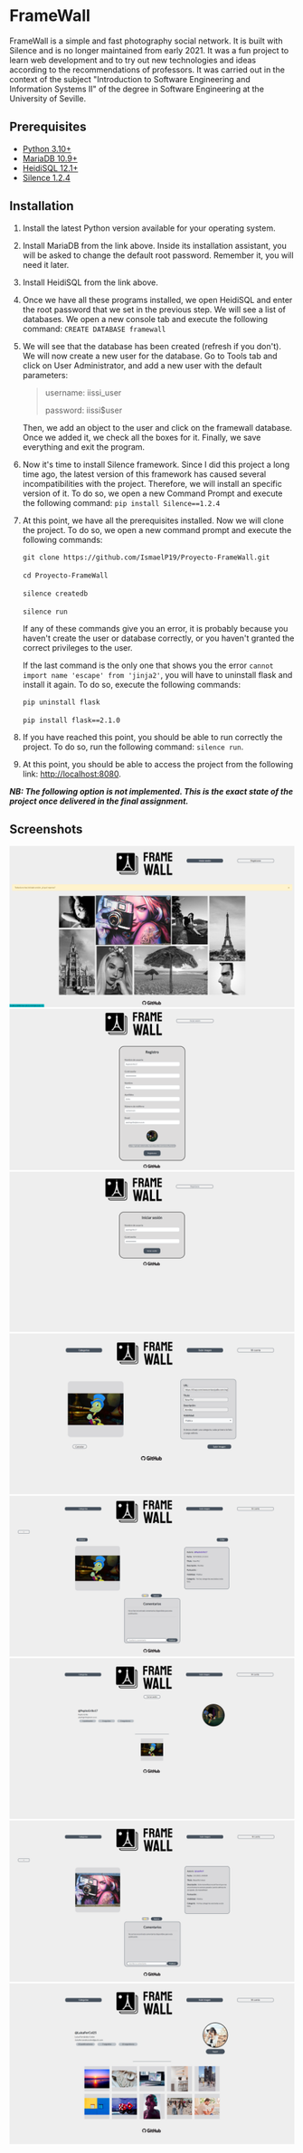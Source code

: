 # FrameWall
FrameWall is a simple and fast photography social network. It is built with Silence and is no longer maintained from early 2021. It was a fun project to learn web development and to try out new technologies and ideas according to the recommendations of professors. It was carried out in the context of the subject "Introduction to Software Engineering and Information Systems II" of the degree in Software Engineering at the University of Seville.

## Prerequisites
- [Python 3.10+](https://www.python.org/downloads/)
- [MariaDB 10.9+](https://mariadb.org/download/?t=mariadb&p=mariadb&r=10.9.2&os=windows&cpu=x86_64&pkg=msi&m=ptisp)
- [HeidiSQL 12.1+](https://www.heidisql.com/download.php)
- [Silence 1.2.4](https://github.com/DEAL-US/Silence)

## Installation
1. Install the latest Python version available for your operating system.
2. Install MariaDB from the link above. Inside its installation assistant, you will be asked to change the default root password. Remember it, you will need it later.
3. Install HeidiSQL from the link above. 
4. Once we have all these programs installed, we open HeidiSQL and enter the root password that we set in the previous step. We will see a list of databases. We open a new console tab and execute the following command:
`CREATE DATABASE framewall`
5. We will see that the database has been created (refresh if you don't). We will now create a new user for the database. Go to Tools tab and click on User Administrator, and add a new user with the default parameters:
    > username: iissi_user 
    >
    > password: iissi$user

    Then, we add an object to the user and click on the framewall database. Once we added it, we check all the boxes for it. Finally, we save everything and exit the program.

6. Now it's time to install Silence framework. Since I did this project a long time ago, the latest version of this framework has caused several incompatibilities with the project. Therefore, we will install an specific version of it. To do so, we open a new Command Prompt and execute the following command:
`pip install Silence==1.2.4`

7. At this point, we have all the prerequisites installed. Now we will clone the project. To do so, we open a new command prompt and execute the following commands:
    
    ```
    git clone https://github.com/IsmaelP19/Proyecto-FrameWall.git
  
    cd Proyecto-FrameWall
  
    silence createdb
  
    silence run
    ```
  
   If any of these commands give you an error, it is probably because you haven't create the user or database correctly, or you haven't granted the correct privileges to the user.

   If the last command is the only one that shows you the error `cannot import name 'escape' from 'jinja2'`, you will have to uninstall flask and install it again. To do so, execute the following commands:
    ```
    pip uninstall flask
    
    pip install flask==2.1.0
    ```

8. If you have reached this point, you should be able to run correctly the project. To do so, run the following command: `silence run`.

9. At this point, you should be able to access the project from the following link: [http://localhost:8080](http://localhost:5000). 

***NB: The following option is not implemented. This is the exact state of the project once delivered in the final assignment.***

## Screenshots 
![Home](/docs/images/readme-images/index-hover.png)
![Sign up](/docs/images/readme-images/sign-up-completed.png)
![Sign in](/docs/images/readme-images/login.png)
![Upload a photo](/docs/images/readme-images/upload-photo.png)
![Photo detail](/docs/images/readme-images/view-own-photo.png)
![Profile](/docs/images/readme-images/own-profile.png)
![Photo detail](/docs/images/readme-images/view-other-photo.png)
![Other profile](/docs/images/readme-images/another-profile.png)